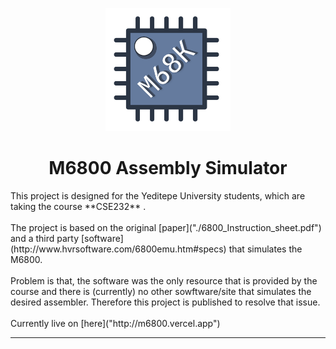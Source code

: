 <p align="center">
  <img src="app/public/blue_chip.svg" alt="M6800" width="200">
</p>
<h1 align="center">M6800 Assembly Simulator</h1>
This project is designed for the Yeditepe University students, which are taking the course **CSE232** .
<br></br>
The project is based on the original [paper]("./6800_Instruction_sheet.pdf") and a third party [software](http://www.hvrsoftware.com/6800emu.htm#specs) that simulates the M6800.
<br></br>
Problem is that, the software was the only resource that is provided by the course and there is (currently) no other sowftware/site that simulates the desired assembler. Therefore this project is published to resolve that issue.
<br></br>
Currently live on [here]("http://m6800.vercel.app")

---
